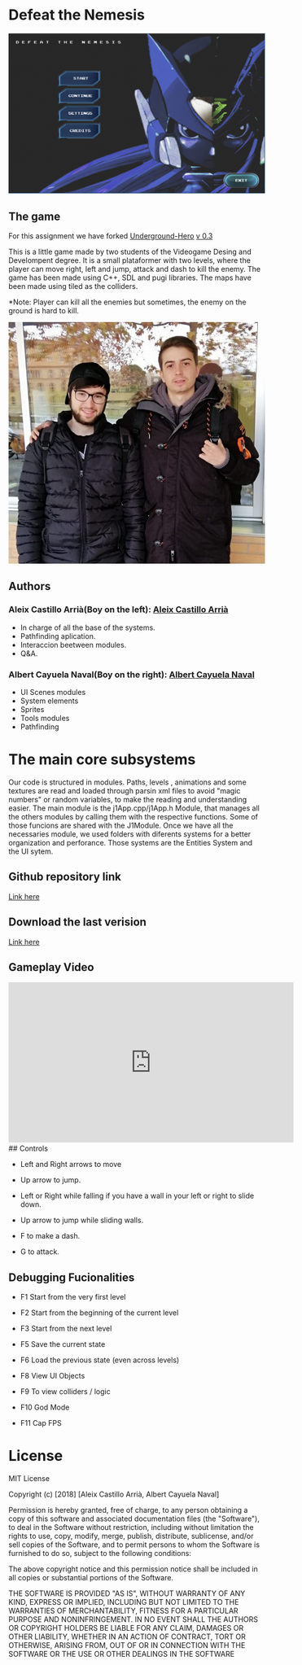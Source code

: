 ﻿# Defeat the Nemesis
 ![](https://github.com/AleixCas95/Deafeat-the-Nemesis/blob/master/DevGame/Game/docs/startgame.PNG?raw=true)

## The game

For this assignment we have forked [Underground-Hero](https://github.com/MAtaur00/Underground-Hero) [v 0.3](https://github.com/MAtaur00/Underground-Hero/tree/0.3)

This is a little game made by two students of the Videogame Desing and Develompent degree. It is a small plataformer with two levels, where the player can move right, left and jump, attack and dash to kill the enemy.
The game has been made using C++, SDL and pugi libraries. 
The maps have been made using tiled as the colliders.

*Note: Player can kill all the enemies but sometimes, the enemy on the ground is hard to kill.

 ![](https://github.com/AleixCas95/Deafeat-the-Nemesis/blob/master/DevGame/Game/docs/websitephoto.jpg?raw=true)



## Authors 

 ###  Aleix Castillo Arrià(Boy on the left): [Aleix Castillo Arrià](https://github.com/AleixCas95)
 
 * In charge of all the base of the systems.
 * Pathfinding aplication.
 * Interaccion beetween modules.
 * Q&A.
 
 ### Albert Cayuela Naval(Boy on the right): [Albert Cayuela Naval](https://github.com/AlbertCayuela)
 
 * UI Scenes modules
 * System elements
 * Sprites
 * Tools modules
 * Pathfinding
 
 
# The main core subsystems

Our code is structured in modules.
Paths, levels , animations and some textures are read and loaded through parsin xml files to avoid "magic numbers" or random variables, to make the reading and understanding easier.
The main module is the j1App.cpp/j1App.h Module, that manages all the others modules by calling them with the respective functions. Some of those funcions are shared with the J1Module.
Once we have all the necessaries module, we used folders with diferents systems for a better organization and perforance. Those systems are the Entities System and the UI sytem.




## Github repository link

[Link here](https://github.com/AleixCas95/DeafeatNemesis)

## Download the last verision

[Link here](https://github.com/AleixCas95/Deafeat-the-Nemesis/releases/tag/3.0)

## Gameplay Video

<iframe width="560" height="315" src="https://www.youtube.com/embed/zrobX1pGmRY" frameborder="0" allow="accelerometer; autoplay; encrypted-media; gyroscope; picture-in-picture" allowfullscreen></iframe>
## Controls

* Left and Right arrows to move

* Up arrow to jump.

* Left or Right while falling if you have a wall in your left or right to slide down.

* Up arrow to jump while sliding walls.

* F to make a dash.

* G to attack.


## Debugging Fucionalities

* F1  Start from the very first level 

* F2  Start from the beginning of the current level

* F3 Start from the next level

* F5  Save the current state 

* F6  Load the previous state (even across levels)

* F8  View UI Objects

* F9  To view colliders / logic 

* F10 God Mode

* F11 Cap FPS


 # License
 
 MIT License
 
 Copyright (c) [2018] [Aleix Castillo Arrià, Albert Cayuela Naval]
 
Permission is hereby granted, free of charge, to any person obtaining a copy
of this software and associated documentation files (the "Software"), to deal
in the Software without restriction, including without limitation the rights
to use, copy, modify, merge, publish, distribute, sublicense, and/or sell
copies of the Software, and to permit persons to whom the Software is
furnished to do so, subject to the following conditions:

The above copyright notice and this permission notice shall be included in all
copies or substantial portions of the Software.

THE SOFTWARE IS PROVIDED "AS IS", WITHOUT WARRANTY OF ANY KIND, EXPRESS OR
IMPLIED, INCLUDING BUT NOT LIMITED TO THE WARRANTIES OF MERCHANTABILITY,
FITNESS FOR A PARTICULAR PURPOSE AND NONINFRINGEMENT. IN NO EVENT SHALL THE
AUTHORS OR COPYRIGHT HOLDERS BE LIABLE FOR ANY CLAIM, DAMAGES OR OTHER
LIABILITY, WHETHER IN AN ACTION OF CONTRACT, TORT OR OTHERWISE, ARISING FROM,
OUT OF OR IN CONNECTION WITH THE SOFTWARE OR THE USE OR OTHER DEALINGS IN THE
SOFTWARE


